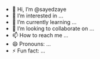 - 👋 Hi, I’m @sayedzaye
- 👀 I’m interested in ...
- 🌱 I’m currently learning ...
- 💞️ I’m looking to collaborate on ...
- 📫 How to reach me ...
- 😄 Pronouns: ...
- ⚡ Fun fact: ...

<!---
sayedzaye/sayedzaye is a ✨ special ✨ repository because its `README.md` (this file) appears on your GitHub profile.
You can click the Preview link to take a look at your changes.
--->
